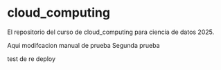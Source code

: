 # cloud_computing
El repositorio del curso de cloud_computing para ciencia de datos  2025.

Aqui modifcacion manual de prueba
Segunda prueba

test de re deploy